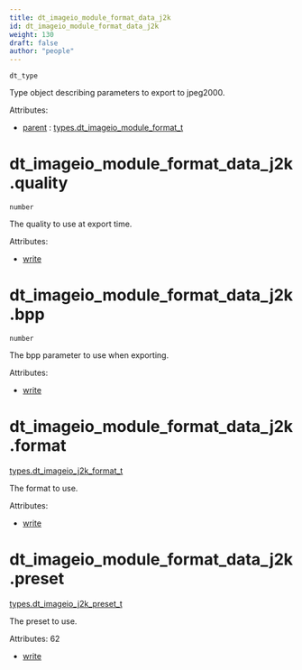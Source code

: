 ```yaml
---
title: dt_imageio_module_format_data_j2k
id: dt_imageio_module_format_data_j2k
weight: 130
draft: false
author: "people"
---
```


`dt_type`

Type object describing parameters to export to jpeg2000.

Attributes:

* [parent](../attributes#parent) : [types.dt_imageio_module_format_t](../types/dt_imageio_module_format_t)

# dt_imageio_module_format_data_j2k.quality

`number`

The quality to use at export time.

Attributes:

* [write](../attributes#write)

# dt_imageio_module_format_data_j2k.bpp

`number`

The bpp parameter to use when exporting.

Attributes:

* [write](../attributes#write)

# dt_imageio_module_format_data_j2k.format

[types.dt_imageio_j2k_format_t](../types/dt_imageio_j2k_format_t)

The format to use.

Attributes:

* [write](../attributes#write)

# dt_imageio_module_format_data_j2k.preset

[types.dt_imageio_j2k_preset_t](../types/dt_imageio_j2k_preset_t)

The preset to use.

Attributes:
62

* [write](../attributes#write)
